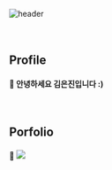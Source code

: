 ![header](https://capsule-render.vercel.app/api?type=wave&color=FFDAB9&height=300&section=header&text=Hello%20I'm%20Keunjin&fontSize=70&fontColor=ffffff)
<br/><br/><br/>
<h2>Profile</h2>
<h4>👋 안녕하세요 김은진입니다 :)</h4>
<br/>
<h2>Porfolio</h2>
<h4>📝 <img src="https://img.shields.io/badge/Notion-000000?style=flat&logo=TypeScript&logoColor=white"/>
